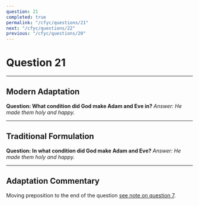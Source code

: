 ```yaml
---
question: 21
completed: true
permalink: "/cfyc/questions/21"
next: "/cfyc/questions/22"
previous: "/cfyc/questions/20"
---
```

# Question 21
---
## Modern Adaptation
<strong>
    Question: What condition did God make Adam and Eve in?
</strong>

<em>
    Answer: He made them holy and happy.
</em>

---
## Traditional Formulation
<strong>
    Question: In what condition did God make Adam and Eve?
</strong>

<em>
    Answer: He made them holy and happy.
</em>

---
## Adaptation Commentary
Moving preposition to the end of the question [see note on question 7](/cfyc/questions/7).
